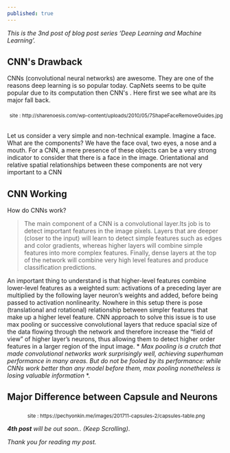 ```yaml
---
published: true
---
```

*This is the 3nd post of blog post series ‘Deep Learning and Machine Learning’.*

## CNN's Drawback

CNNs (convolutional neural networks) are awesome. They are one of the reasons deep learning is so popular today.
CapNets seems to be quite popular due to its computation then CNN's . Here first we see what are its major fall back.  
<center>
<img src="{{site.baseurl}}/assets/images/face.jpg" alt="">
<sub>site : http://sharenoesis.com/wp-content/uploads/2010/05/7ShapeFaceRemoveGuides.jpg</sub>
</center>

<br>

Let us consider a very simple and non-technical example. Imagine a face. What are the components? We have the face oval, two eyes, a nose and a mouth. For a CNN, a mere presence of these objects can be a very strong indicator to consider that there is a face in the image. Orientational and relative spatial relationships between these components are not very important to a CNN 

## CNN Working 

How do CNNs work?

> The main component of a CNN is a convolutional layer.Its job is to detect important features in the image pixels. Layers that are deeper (closer to the input) will learn to detect simple features such as edges and color gradients, whereas higher layers will combine simple features into more complex features. Finally, dense layers at the top of the network will combine very high level features and produce classification predictions.

An important thing to understand is that higher-level features combine lower-level features as a weighted sum: activations of a preceding layer are multiplied by the following layer neuron’s weights and added, before being passed to activation nonlinearity. Nowhere in this setup there is pose (translational and rotational) relationship between simpler features that make up a higher level feature. CNN approach to solve this issue is to use max pooling or successive convolutional layers that reduce spacial size of the data flowing through the network and therefore increase the “field of view” of higher layer’s neurons, thus allowing them to detect higher order features in a larger region of the input image. * _Max pooling is a crutch that made convolutional networks work surprisingly well, achieving superhuman performance in many areas. But do not be fooled by its performance: while CNNs work better than any model before them, max pooling nonetheless is losing valuable information_ *.

## Major Difference between Capsule and Neurons

<center>
<img src="{{site.baseurl}}/assets/images/table.png" alt="">
<sub>site : https://pechyonkin.me/images/201711-capsules-2/capsules-table.png</sub>
</center>

_**4th post** will be out soon.._ *(Keep Scrolling)*.

_Thank you for reading my post._
